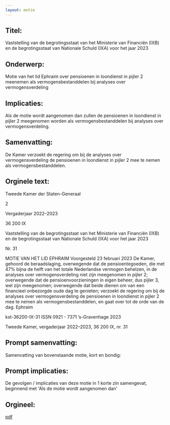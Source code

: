 ```yaml
---
layout: motie
---
```

## Titel:
Vaststelling van de begrotingsstaat van het Ministerie van Financiën (IXB) en de begrotingsstaat van Nationale Schuld (IXA) voor het jaar 2023
## Onderwerp:
Motie van het lid Ephraim over pensioenen in loondienst in pijler 2 meenemen als vermogensbestanddelen bij analyses over vermogensverdeling
## Implicaties:

Als de motie wordt aangenomen dan zullen de pensioenen in loondienst in pijler 2 meegenomen worden als vermogensbestanddelen bij analyses over vermogensverdeling.
## Samenvatting:

De Kamer verzoekt de regering om bij de analyses over vermogensverdeling de pensioenen in loondienst in pijler 2 mee te nemen als vermogensbestanddelen.
## Orginele text:


Tweede Kamer der Staten-Generaal

2

Vergaderjaar 2022–2023

36 200 IX

Vaststelling van de begrotingsstaat van het
Ministerie van Financiën (IXB) en de
begrotingsstaat van Nationale Schuld (IXA) voor
het jaar 2023

Nr. 31

MOTIE VAN HET LID EPHRAIM
Voorgesteld 23 februari 2023
De Kamer,
gehoord de beraadslaging,
overwegende dat de pensioentegoeden, die met 47% bijna de helft van
het totale Nederlandse vermogen behelzen, in de analyses over vermogensverdeling niet zijn meegenomen in pijler 2;
overwegende dat de pensioenvoorzieningen in eigen beheer, dus pijler 3,
wel zijn meegenomen;
overwegende dat beide dienen om van een financieel onbezorgde oude
dag te genieten;
verzoekt de regering om bij de analyses over vermogensverdeling de
pensioenen in loondienst in pijler 2 mee te nemen als vermogensbestanddelen,
en gaat over tot de orde van de dag.
Ephraim

kst-36200-IX-31
ISSN 0921 - 7371
’s-Gravenhage 2023

Tweede Kamer, vergaderjaar 2022–2023, 36 200 IX, nr. 31


## Prompt samenvatting:
Samenvatting van bovenstaande motie, kort en bondig:


## Prompt implicaties:
De gevolgen / implicaties van deze motie in 1 korte zin samengevat, beginnend met 'Als de motie wordt aangenomen dan' 

## Orgineel:
[pdf](https://gegevensmagazijn.tweedekamer.nl/OData/v4/2.0/Document(d3a0c29a-1b05-432c-90d1-612a0ede2ec5)/resource)
